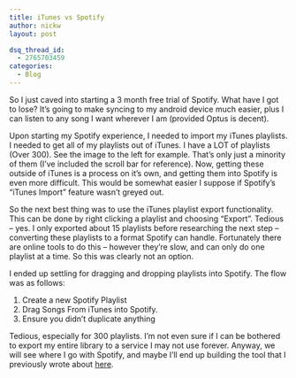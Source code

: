 ```yaml
---
title: iTunes vs Spotify
author: nickw
layout: post

dsq_thread_id:
  - 2765703459
categories:
  - Blog
---
```

So I just caved into starting a 3 month free trial of Spotify. What have I got to lose? It&#8217;s going to make syncing to my android device much easier, plus I can listen to any song I want wherever I am (provided Optus is decent).

Upon starting my Spotify experience, I needed to import my iTunes playlists. I needed to get all of my playlists out of iTunes. I have a LOT of playlists (Over 300). See the image to the left for example. That&#8217;s only just a minority of them (I&#8217;ve included the scroll bar for reference). Now, getting these outside of iTunes is a process on it&#8217;s own, and getting them into Spotify is even more difficult. This would be somewhat easier I suppose if Spotify&#8217;s &#8220;iTunes Import&#8221; feature wasn&#8217;t greyed out.


So the next best thing was to use the iTunes playlist export functionality. This can be done by right clicking a playlist and choosing &#8220;Export&#8221;. Tedious &#8211; yes. I only exported about 15 playlists before researching the next step &#8211; converting these playlists to a format Spotify can handle. Fortunately there are online tools to do this &#8211; however they&#8217;re slow, and can only do one playlist at a time. So this was clearly not an option.

I ended up settling for dragging and dropping playlists into Spotify. The flow was as follows:

  1. Create a new Spotify Playlist
  2. Drag Songs From iTunes into Spotify.
  3. Ensure you didn&#8217;t duplicate anything

Tedious, especially for 300 playlists. I&#8217;m not even sure if I can be bothered to export my entire library to a service I may not use forever. Anyway, we will see where I go with Spotify, and maybe I&#8217;ll end up building the tool that I previously wrote about [here][1].

 [1]: http://nickwhyte.com/2014/06/13/bridging-the-gap-itunes-to-android/ "Bridging the Gap: iTunes to Android"